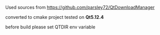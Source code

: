 Used sources from https://github.com/parsley72/QtDownloadManager

converted to cmake project
tested on **Qt5.12.4**

before build please set QTDIR env variable

